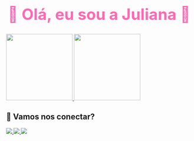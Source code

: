 <h1 align="center" style="color:#FF69B4; font-size: 3em;">🌸 Olá, eu sou a Juliana 🌸</h1>
<div>
  <a href="https://github.com/julianafrego">
    <img height="180em" src="https://github-readme-stats.vercel.app/api?username=julianafrego&show_icons=true&theme=rose_pine&include_all_commits=true&count_private=true"/>
    <img height="180em" src="https://github-readme-stats.vercel.app/api/top-langs/?username=julianafrego&layout=compact&langs_count=7&theme=rose_pine"/>
  </a>
</div>

## 🌸 Vamos nos conectar?

<div> 
  <a href="https://instagram.com/julianafrego" target="_blank"> 
    <img src="https://img.shields.io/badge/-Instagram-%23FFB6C1?style=for-the-badge&logo=instagram&logoColor=white">
  </a> 
  <a href="mailto:julianafrego@gmail.com" target="_blank"> 
    <img src="https://img.shields.io/badge/-Gmail-%23333?style=for-the-badge&logo=gmail&logoColor=FF69B4">
  </a> 
  <a href="https://www.linkedin.com/in/juliana-freire-136016253" target="_blank"> 
    <img src="https://img.shields.io/badge/-LinkedIn-%230077B5?style=for-the-badge&logo=linkedin&logoColor=white">
  </a>
</div>
